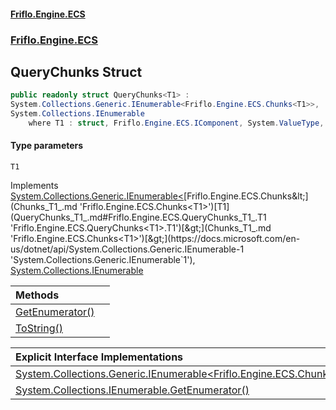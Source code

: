 #### [Friflo.Engine.ECS](index.md 'index')
### [Friflo.Engine.ECS](Friflo.Engine.ECS.md 'Friflo.Engine.ECS')

## QueryChunks<T1> Struct

```csharp
public readonly struct QueryChunks<T1> :
System.Collections.Generic.IEnumerable<Friflo.Engine.ECS.Chunks<T1>>,
System.Collections.IEnumerable
    where T1 : struct, Friflo.Engine.ECS.IComponent, System.ValueType, System.ValueType
```
#### Type parameters

<a name='Friflo.Engine.ECS.QueryChunks_T1_.T1'></a>

`T1`

Implements [System.Collections.Generic.IEnumerable&lt;](https://docs.microsoft.com/en-us/dotnet/api/System.Collections.Generic.IEnumerable-1 'System.Collections.Generic.IEnumerable`1')[Friflo.Engine.ECS.Chunks&lt;](Chunks_T1_.md 'Friflo.Engine.ECS.Chunks<T1>')[T1](QueryChunks_T1_.md#Friflo.Engine.ECS.QueryChunks_T1_.T1 'Friflo.Engine.ECS.QueryChunks<T1>.T1')[&gt;](Chunks_T1_.md 'Friflo.Engine.ECS.Chunks<T1>')[&gt;](https://docs.microsoft.com/en-us/dotnet/api/System.Collections.Generic.IEnumerable-1 'System.Collections.Generic.IEnumerable`1'), [System.Collections.IEnumerable](https://docs.microsoft.com/en-us/dotnet/api/System.Collections.IEnumerable 'System.Collections.IEnumerable')

| Methods | |
| :--- | :--- |
| [GetEnumerator()](QueryChunks_T1_.GetEnumerator().md 'Friflo.Engine.ECS.QueryChunks<T1>.GetEnumerator()') | |
| [ToString()](QueryChunks_T1_.ToString().md 'Friflo.Engine.ECS.QueryChunks<T1>.ToString()') | |

| Explicit Interface Implementations | |
| :--- | :--- |
| [System.Collections.Generic.IEnumerable&lt;Friflo.Engine.ECS.Chunks&lt;T1&gt;&gt;.GetEnumerator()](QueryChunks_T1_.System.Collections.Generic.IEnumerable_Friflo.Engine.ECS.Chunks_T1__.GetEnumerator().md 'Friflo.Engine.ECS.QueryChunks<T1>.System.Collections.Generic.IEnumerable<Friflo.Engine.ECS.Chunks<T1>>.GetEnumerator()') | |
| [System.Collections.IEnumerable.GetEnumerator()](QueryChunks_T1_.System.Collections.IEnumerable.GetEnumerator().md 'Friflo.Engine.ECS.QueryChunks<T1>.System.Collections.IEnumerable.GetEnumerator()') | |
